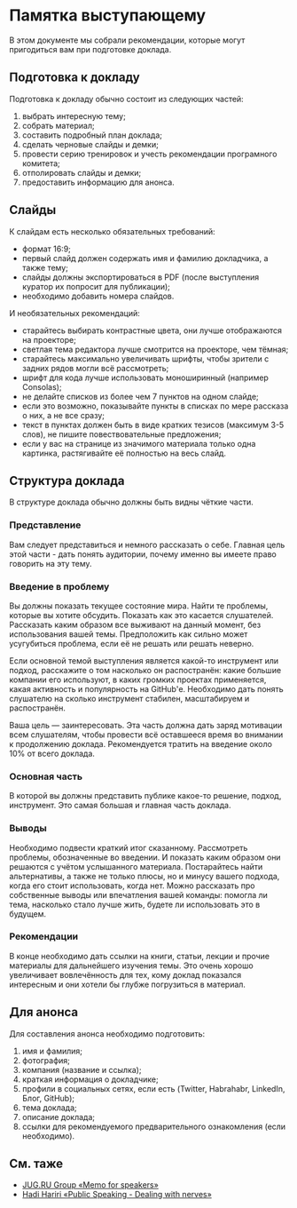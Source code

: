 # Памятка выступающему

В этом документе мы собрали рекомендации, которые могут пригодиться вам при подготовке доклада.

## Подготовка к докладу

Подготовка к докладу обычно состоит из следующих частей:

1. выбрать интересную тему;
1. собрать материал;
1. составить подробный план доклада;
1. сделать черновые слайды и демки;
1. провести серию тренировок и учесть рекомендации програмного комитета;
1. отполировать слайды и демки;
1. предоставить информацию для анонса.

## Слайды

К слайдам есть несколько обязательных требований:

- формат 16:9;
- первый слайд должен содержать имя и фамилию докладчика, а также тему;
- слайды должны экспортироваться в PDF (после выступления куратор их попросит для публикации);
- необходимо добавить номера слайдов.

И необязательных рекомендаций:

- старайтесь выбирать контрастные цвета, они лучше отображаются на проекторе;
- светлая тема редактора лучше смотрится на проекторе, чем тёмная;
- старайтесь максимально увеличивать шрифты, чтобы зрители с задних рядов могли всё рассмотреть;
- шрифт для кода лучше использовать моноширинный (например Consolas);
- не делайте списков из более чем 7 пунктов на одном слайде;
- если это возможно, показывайте пункты в списках по мере рассказа о них, а не все сразу;
- текст в пунктах должен быть в виде кратких тезисов (максимум 3-5 слов), не пишите повествовательные предложения;
- если у вас на странице из значимого материала только одна картинка, растягивайте её полностью на весь слайд.

## Структура доклада

В структуре доклада обычно должны быть видны чёткие части.

### Представление

Вам следует представиться и немного рассказать о себе. Главная цель этой части - дать понять аудитории, почему именно вы имеете право говорить на эту тему.

### Введение в проблему

Вы должны показать текущее состояние мира. Найти те проблемы, которые вы хотите обсудить. Показать как это касается слушателей. Рассказать каким образом все выживают на данный момент, без использования вашей темы. Предположить как сильно может усугубиться проблема, если её не решать или решать неверно.

Если основной темой выступления является какой-то инструмент или подход, расскажите о том насколько он распостранён: какие большие компании его используют, в каких громких проектах применяется, какая активность и популярность на GitHub'е. Необходимо дать понять слушателю на сколько инструмент стабилен, масштабируем и распостранён.

Ваша цель — заинтересовать. Эта часть должна дать заряд мотивации всем слушателям, чтобы провести всё оставшееся время во внимании к продолжению доклада. Рекомендуется тратить на введение около 10% от всего доклада.

### Основная часть

В которой вы должны представить публике какое-то решение, подход, инструмент. Это самая большая и главная часть доклада.

### Выводы

Необходимо подвести краткий итог сказанному. Рассмотреть проблемы, обозначенные во введении. И показать каким образом они решаются с учётом услышанного материала. Постарайтесь найти альтернативы, а также не только плюсы, но и минусу вашего подхода, когда его стоит использовать, когда нет. Можно рассказать про собственные выводы или впечатления вашей команды: помогла ли тема, насколько стало лучше жить, будете ли использовать это в будущем.

### Рекомендации

В конце необходимо дать ссылки на книги, статьи, лекции и прочие материалы для дальнейшего изучения темы. Это очень хорошо увеличивает вовлечённость для тех, кому доклад показался интересным и они хотели бы глубже погрузиться в материал.

## Для анонса

Для составления анонса необходимо подготовить:

1. имя и фамилия;
1. фотография;
1. компания (название и ссылка);
1. краткая информация о докладчике;
1. профили в социальных сетях, если есть (Twitter, Habrahabr, LinkedIn, Блог, GitHub);
1. тема доклада;
1. описание доклада;
1. ссылки для рекомендуемого предварительного ознакомления (если необходимо).

## См. таже

- [JUG.RU Group «Memo for speakers»](https://wiki.jugru.org/display/SPEAKERS/Memo+for+speakers)
- [Hadi Hariri «Public Speaking - Dealing with nerves»](https://hadihariri.com/2018/08/15/public-speaking-dealing-with-nerves/)
